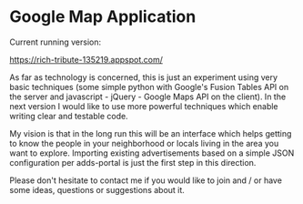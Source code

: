 # Google Map Application

Current running version:

<a href="https://rich-tribute-135219.appspot.com/" target="_blank">https://rich-tribute-135219.appspot.com/</a>

As far as technology is concerned, this is just an experiment using very basic techniques (some simple python with Google's Fusion Tables API on the server and javascript - jQuery - Google Maps API on the client). In the next version I would like to use more powerful techniques which enable writing clear and testable code.

My vision is that in the long run this will be an interface which helps getting to know the people in your neighborhood or locals living in the area you want to explore. Importing existing advertisements based on a simple JSON configuration per adds-portal is just the first step in this direction.

Please don't hesitate to contact me if you would like to join and / or have some ideas, questions or suggestions about it.





